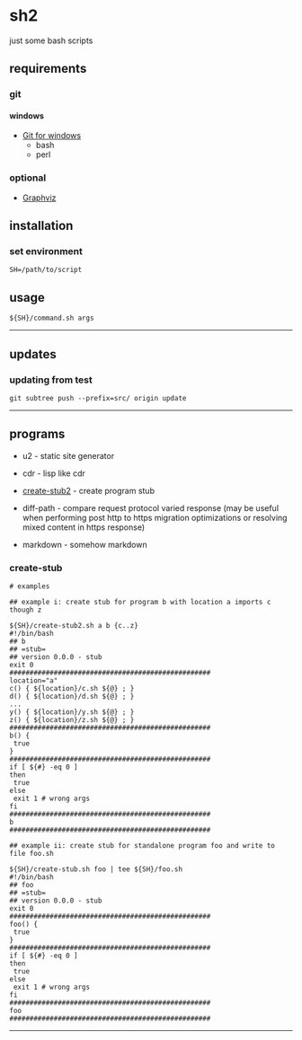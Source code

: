 # sh2

just some bash scripts

## requirements

### git

#### windows

- [Git for windows](https://git-for-windows.github.io/)
  + bash
  + perl

### optional

- [Graphviz](http://www.graphviz.org/)

## installation

### set environment

```
SH=/path/to/script
```

## usage

```
${SH}/command.sh args
```

---

## updates

### updating from test

```
git subtree push --prefix=src/ origin update
```

---

## programs

- u2 - static site generator

- cdr - lisp like cdr

- [create-stub2](#create-stub) - create program stub

- diff-path - compare request protocol varied response (may be useful when performing post http to https migration optimizations or resolving mixed content in https response)

- markdown - somehow markdown

### create-stub

```
# examples

## example i: create stub for program b with location a imports c though z

${SH}/create-stub2.sh a b {c..z} 
#!/bin/bash
## b
## =stub=
## version 0.0.0 - stub
exit 0
##################################################
location="a"
c() { ${location}/c.sh ${@} ; }
d() { ${location}/d.sh ${@} ; }
...
y() { ${location}/y.sh ${@} ; }
z() { ${location}/z.sh ${@} ; }
##################################################
b() {
 true
}
##################################################
if [ ${#} -eq 0 ]
then
 true
else
 exit 1 # wrong args
fi
##################################################
b
##################################################

## example ii: create stub for standalone program foo and write to file foo.sh

${SH}/create-stub.sh foo | tee ${SH}/foo.sh
#!/bin/bash
## foo
## =stub=
## version 0.0.0 - stub
exit 0
##################################################
foo() {
 true
}
##################################################
if [ ${#} -eq 0 ]
then
 true
else
 exit 1 # wrong args
fi
##################################################
foo
##################################################
```
  
---
